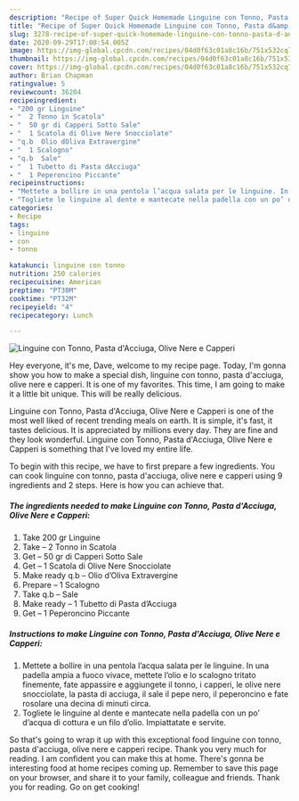 ```yaml
---
description: "Recipe of Super Quick Homemade Linguine con Tonno, Pasta d&amp;#39;Acciuga, Olive Nere e Capperi"
title: "Recipe of Super Quick Homemade Linguine con Tonno, Pasta d&amp;#39;Acciuga, Olive Nere e Capperi"
slug: 3278-recipe-of-super-quick-homemade-linguine-con-tonno-pasta-d-and-39-acciuga-olive-nere-e-capperi
date: 2020-09-29T17:08:54.005Z
image: https://img-global.cpcdn.com/recipes/04d0f63c01a8c16b/751x532cq70/linguine-con-tonno-pasta-dacciuga-olive-nere-e-capperi-recipe-main-photo.jpg
thumbnail: https://img-global.cpcdn.com/recipes/04d0f63c01a8c16b/751x532cq70/linguine-con-tonno-pasta-dacciuga-olive-nere-e-capperi-recipe-main-photo.jpg
cover: https://img-global.cpcdn.com/recipes/04d0f63c01a8c16b/751x532cq70/linguine-con-tonno-pasta-dacciuga-olive-nere-e-capperi-recipe-main-photo.jpg
author: Brian Chapman
ratingvalue: 5
reviewcount: 36204
recipeingredient:
- "200 gr Linguine"
- "  2 Tonno in Scatola"
- "  50 gr di Capperi Sotto Sale"
- "  1 Scatola di Olive Nere Snocciolate"
- "q.b  Olio dOliva Extravergine"
- "  1 Scalogno"
- "q.b  Sale"
- "  1 Tubetto di Pasta dAcciuga"
- "  1 Peperoncino Piccante"
recipeinstructions:
- "Mettete a bollire in una pentola l’acqua salata per le linguine. In una padella ampia a fuoco vivace, mettete l’olio e lo scalogno tritato finemente, fate appassire e aggiungete il tonno, i capperi, le olive nere snocciolate, la pasta di acciuga, il sale il pepe nero, il peperoncino e fate rosolare una decina di minuti circa."
- "Togliete le linguine al dente e mantecate nella padella con un po’ d’acqua di cottura e un filo d’olio. Impiattatate e servite."
categories:
- Recipe
tags:
- linguine
- con
- tonno

katakunci: linguine con tonno 
nutrition: 250 calories
recipecuisine: American
preptime: "PT30M"
cooktime: "PT32M"
recipeyield: "4"
recipecategory: Lunch

---
```



![Linguine con Tonno, Pasta d&#39;Acciuga, Olive Nere e Capperi](https://img-global.cpcdn.com/recipes/04d0f63c01a8c16b/751x532cq70/linguine-con-tonno-pasta-dacciuga-olive-nere-e-capperi-recipe-main-photo.jpg)

Hey everyone, it's me, Dave, welcome to my recipe page. Today, I'm gonna show you how to make a special dish, linguine con tonno, pasta d&#39;acciuga, olive nere e capperi. It is one of my favorites. This time, I am going to make it a little bit unique. This will be really delicious.



Linguine con Tonno, Pasta d&#39;Acciuga, Olive Nere e Capperi is one of the most well liked of recent trending meals on earth. It is simple, it's fast, it tastes delicious. It is appreciated by millions every day. They are fine and they look wonderful. Linguine con Tonno, Pasta d&#39;Acciuga, Olive Nere e Capperi is something that I've loved my entire life.


To begin with this recipe, we have to first prepare a few ingredients. You can cook linguine con tonno, pasta d&#39;acciuga, olive nere e capperi using 9 ingredients and 2 steps. Here is how you can achieve that.

<!--inarticleads1-->

##### The ingredients needed to make Linguine con Tonno, Pasta d&#39;Acciuga, Olive Nere e Capperi:

1. Take 200 gr Linguine
1. Take  – 2 Tonno in Scatola
1. Get  – 50 gr di Capperi Sotto Sale
1. Get  – 1 Scatola di Olive Nere Snocciolate
1. Make ready q.b – Olio d’Oliva Extravergine
1. Prepare  – 1 Scalogno
1. Take q.b – Sale
1. Make ready  – 1 Tubetto di Pasta d’Acciuga
1. Get  – 1 Peperoncino Piccante




<!--inarticleads2-->

##### Instructions to make Linguine con Tonno, Pasta d&#39;Acciuga, Olive Nere e Capperi:

1. Mettete a bollire in una pentola l’acqua salata per le linguine. In una padella ampia a fuoco vivace, mettete l’olio e lo scalogno tritato finemente, fate appassire e aggiungete il tonno, i capperi, le olive nere snocciolate, la pasta di acciuga, il sale il pepe nero, il peperoncino e fate rosolare una decina di minuti circa.
1. Togliete le linguine al dente e mantecate nella padella con un po’ d’acqua di cottura e un filo d’olio. Impiattatate e servite.




So that's going to wrap it up with this exceptional food linguine con tonno, pasta d&#39;acciuga, olive nere e capperi recipe. Thank you very much for reading. I am confident you can make this at home. There's gonna be interesting food at home recipes coming up. Remember to save this page on your browser, and share it to your family, colleague and friends. Thank you for reading. Go on get cooking!
